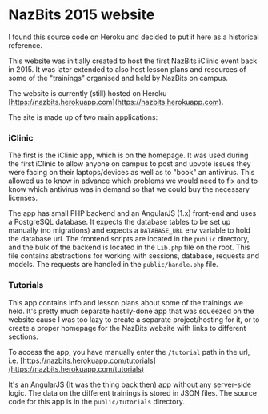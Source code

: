 # NazBits 2015 website

I found this source code on Heroku and decided to put it here as a historical reference.

This website was initially created to host the first NazBits iClinic event back in 2015.
It was later extended to also host lesson plans and resources of some of the "trainings"
organised and held by NazBits on campus.

The website is currently (still) hosted on Heroku [https://nazbits.herokuapp.com](https://nazbits.herokuapp.com).

The site is made up of two main applications:

### iClinic
The first is the iClinic app, which is on the homepage. It was used during
the first iClinic to allow anyone on campus to post and upvote issues they were facing on their laptops/devices
as well as to "book" an antivirus. This allowed us to know in advance which problems we would need
to fix and to know which antivirus was in demand so that we could buy the necessary licenses.

The app has small PHP backend and an AngularJS (1.x) front-end and uses a PostgreSQL database.
It expects the database tables to be set up manually (no migrations) and expects
a `DATABASE_URL` env variable to hold the database url.
The frontend scripts are located in the `public` directory, and the bulk of the backend
is located in the `Lib.php` file on the root. This file contains abstractions for working with sessions,
database, requests and models. The requests are handled in the `public/handle.php` file.

### Tutorials
This app contains info and lesson plans about some of the trainings we held. It's pretty much
separate hastily-done app that was squeezed on the website cause I was too lazy to create a separate project/hosting
for it, or to create a proper homepage for the NazBits website with links to different sections.

To access the app, you have manually enter the `/tutorial`
path in the url, i.e. [https://nazbits.herokuapp.com/tutorials](https://nazbits.herokuapp.com/tutorials)

It's an AngularJS (It was the thing back then) app without any server-side logic.
The data on the different trainings is stored in JSON files.
The source code for this app is in the `public/tutorials` directory.
